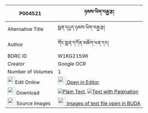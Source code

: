 |P004521|ཉམས་ཡིག་བརྒྱ་རྩ། 
| --- | --- 
|Alternative Title |སྨན་དཔྱད་ཉམས་ཡིག་བརྒྱ་རྩ།
|Author| གོང་སྨན་དཀོན་མཆོག་ཕན་དར།
|BDRC ID | W1KG21596
|Creator | Google OCR
|Number of Volumes| 1
|<img width="25" src="https://img.icons8.com/color/25/000000/edit-property.png">Edit Online| [<img width="25" src="https://avatars.githubusercontent.com/u/45091458?s=200&v=4"> Open in Editor](http://editor.openpecha.org/P004521)
|<img width="25" src="https://img.icons8.com/fluent/48/000000/download-2.png"/>  Download | [![](https://img.icons8.com/color/20/000000/txt.png)Plain Text](https://github.com/Openpecha/P004521/releases/download/v1/nyam_yikgya_tsa_plain_P004521.zip), [![](https://img.icons8.com/color/20/000000/txt.png)Text with Pagination](https://github.com/Openpecha/P004521/releases/download/v1/nyam_yikgya_tsa_pages_P004521.zip)
|<img width="25" src="https://img.icons8.com/plasticine/100/000000/pictures-folder.png"/>  Source Images | [<img width="25" src="https://library.bdrc.io/icons/BUDA-small.svg"> Images of text file open in BUDA](https://library.bdrc.io/show/bdr:W1KG21596)